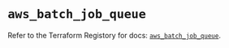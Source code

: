 # `aws_batch_job_queue`

Refer to the Terraform Registory for docs: [`aws_batch_job_queue`](https://registry.terraform.io/providers/hashicorp/aws/3.76.1/docs/resources/batch_job_queue).
